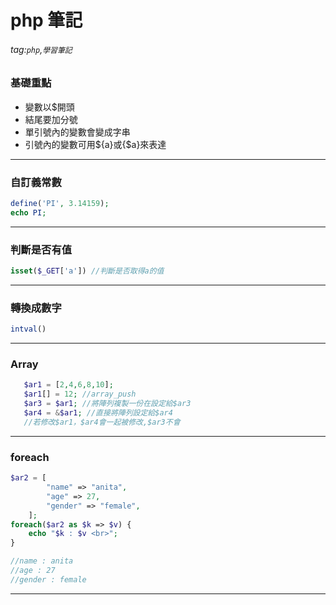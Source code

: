# php 筆記
###### tag:`php`,`學習筆記`

### 基礎重點
- 變數以$開頭
- 結尾要加分號
- 單引號內的變數會變成字串
- 引號內的變數可用${a}或{$a}來表達

---

### 自訂義常數

```php
define('PI', 3.14159);
echo PI;

```

---

### 判斷是否有值

```php
isset($_GET['a']) //判斷是否取得a的值
```

---

### 轉換成數字
```php
intval()
```

---

### Array
```php
   $ar1 = [2,4,6,8,10];
   $ar1[] = 12; //array_push   
   $ar3 = $ar1; //將陣列複製一份在設定給$ar3
   $ar4 = &$ar1; //直接將陣列設定給$ar4
   //若修改$ar1，$ar4會一起被修改,$ar3不會
```

---

### foreach

```php
$ar2 = [
        "name" => "anita",
        "age" => 27,
        "gender" => "female",
    ];
foreach($ar2 as $k => $v) {
    echo "$k : $v <br>";
}

//name : anita 
//age : 27 
//gender : female 
```

---